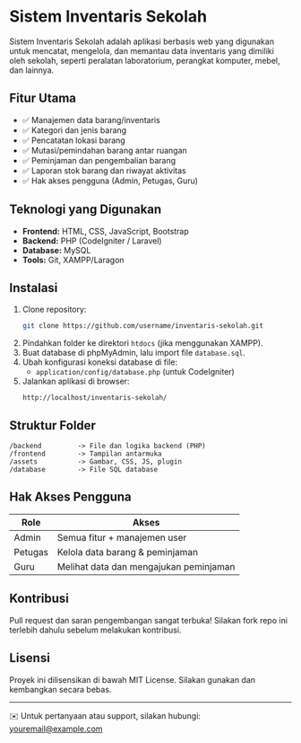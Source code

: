 # Sistem Inventaris Sekolah

Sistem Inventaris Sekolah adalah aplikasi berbasis web yang digunakan untuk mencatat, mengelola, dan memantau data inventaris yang dimiliki oleh sekolah, seperti peralatan laboratorium, perangkat komputer, mebel, dan lainnya.

## Fitur Utama

- ✅ Manajemen data barang/inventaris
- ✅ Kategori dan jenis barang
- ✅ Pencatatan lokasi barang
- ✅ Mutasi/pemindahan barang antar ruangan
- ✅ Peminjaman dan pengembalian barang
- ✅ Laporan stok barang dan riwayat aktivitas
- ✅ Hak akses pengguna (Admin, Petugas, Guru)

## Teknologi yang Digunakan

- **Frontend:** HTML, CSS, JavaScript, Bootstrap
- **Backend:** PHP (CodeIgniter / Laravel)
- **Database:** MySQL
- **Tools:** Git, XAMPP/Laragon

## Instalasi

1. Clone repository:
   ```bash
   git clone https://github.com/username/inventaris-sekolah.git
   ```
2. Pindahkan folder ke direktori `htdocs` (jika menggunakan XAMPP).
3. Buat database di phpMyAdmin, lalu import file `database.sql`.
4. Ubah konfigurasi koneksi database di file:
   - `application/config/database.php` (untuk CodeIgniter)
5. Jalankan aplikasi di browser:
   ```
   http://localhost/inventaris-sekolah/
   ```

## Struktur Folder

```
/backend         -> File dan logika backend (PHP)
/frontend        -> Tampilan antarmuka
/assets          -> Gambar, CSS, JS, plugin
/database        -> File SQL database
```

## Hak Akses Pengguna

| Role     | Akses                                  |
|----------|----------------------------------------|
| Admin    | Semua fitur + manajemen user           |
| Petugas  | Kelola data barang & peminjaman        |
| Guru     | Melihat data dan mengajukan peminjaman |

## Kontribusi

Pull request dan saran pengembangan sangat terbuka! Silakan fork repo ini terlebih dahulu sebelum melakukan kontribusi.

## Lisensi

Proyek ini dilisensikan di bawah MIT License. Silakan gunakan dan kembangkan secara bebas.

---

✉️ Untuk pertanyaan atau support, silakan hubungi: [youremail@example.com](mailto:youremail@example.com)
